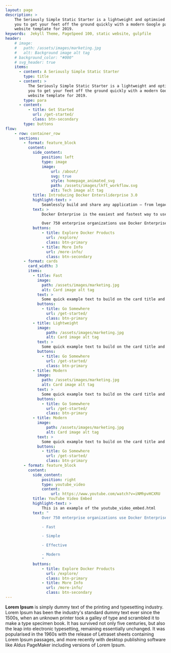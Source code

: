 ```yaml
---
layout: page
description: >
    The Seriously Simple Static Starter is a lightweight and optimsied Jekyll theme. This theme allows
    you to get your feet off the ground quickly with a modern Google pagespeed 100 out-of-the-box
    website template for 2019.
keywords:  Jekyll Theme, PageSpeed 100, static website, gulpfile
header:
    # image:
    #   path: /assets/images/marketing.jpg
    #   alt: Background image alt tag
    # background_color: "#000"
    # svg_header: true
    items:
      - content: A Seriously Simple Static Starter
        type: title
      - content: >
          The Seriously Simple Static Starter is a lightweight and optimsied Jekyll theme. This theme allows
          you to get your feet off the ground quickly with a modern Google pagespeed 100 out-of-the-box
          website template for 2019.
        type: para
      - content:
          - title: Get Started
            url: /get-started/
            class: btn-secondary
        type: buttons
flow:
    - row: container_row
      sections:
        - format: feature_block
          content:
            side_content:
                position: left
                type: image
                image:
                    url: /about/
                    svg: true
                    style: homepage_animated_svg
                    path: /assets/images/lkft_workflow.svg
                    alt: Tech image alt tag
            title: Introducing Docker Entersliderprise 3.0
            highlight-text: >
                Seamlessly build and share any application — from legacy to what comes next — and securely run them anywhere.
            text: >
                Docker Enterprise is the easiest and fastest way to use containers and [Kubernetes](https://www.docker.com/products/kubernetes) at scale and delivers the fastest time to production for modern applications, securely running them from hybrid cloud to the edge.

                Over 750 enterprise organizations use Docker Enterprise for everything from modernizing traditional applications to [microservices](https://www.docker.com/solutions/microservices)and data science.
            buttons:
                - title: Explore Docker Products
                  url: /explore/
                  class: btn-primary
                - title: More Info
                  url: /more-info/
                  class: btn-secondary
        - format: cards
          card_width: 3
          items:
            - title: Fast
              image:
                path: /assets/images/marketing.jpg
                alt: Card image alt tag
              text: >
                Some quick example text to build on the card title and make up the bulk of the card's content.
              buttons:
                - title: Go Somewhere
                  url: /get-started/
                  class: btn-primary
            - title: Lightweight
              image:
                  path: /assets/images/marketing.jpg
                  alt: Card image alt tag
              text: >
                Some quick example text to build on the card title and make up the bulk of the card's content.
              buttons:
                - title: Go Somewhere
                  url: /get-started/
                  class: btn-primary
            - title: Modern
              image:
                path: /assets/images/marketing.jpg
                alt: Card image alt tag
              text: >
                Some quick example text to build on the card title and make up the bulk of the card's content.
              buttons:
                - title: Go Somewhere
                  url: /get-started/
                  class: btn-primary
            - title: Modern
              image:
                  path: /assets/images/marketing.jpg
                  alt: Card image alt tag
              text: >
                Some quick example text to build on the card title and make up the bulk of the card's content.
              buttons:
                - title: Go Somewhere
                  url: /get-started/
                  class: btn-primary
        - format: feature_block
          content:
            side_content:
                position: right
                type: youtube_video
                content:
                    url: https://www.youtube.com/watch?v=iNMhpvHCXRU
            title: YouTube Video Embed
            highlight-text: >
                This is an example of the youtube_video_embed.html
            text: "
                Over 750 enterprise organizations use Docker Enterprise for everything from modernizing traditional applications to [microservices](https://www.docker.com/solutions/microservices) and data science.

                - Fast

                - Simple

                - Effective

                - Modern
                "
            buttons:
                - title: Explore Docker Products
                  url: /explore/
                  class: btn-primary
                - title: More Info
                  url: /more-info/
                  class: btn-secondary
---
```

**Lorem Ipsum** is simply dummy text of the printing and typesetting industry. Lorem Ipsum has been the industry's standard dummy text ever since the 1500s, when an unknown printer took a galley of type and scrambled it to make a type specimen book. It has survived not only five centuries, but also the leap into electronic typesetting, remaining essentially unchanged. It was popularised in the 1960s with the release of Letraset sheets containing Lorem Ipsum passages, and more recently with desktop publishing software like Aldus PageMaker including versions of Lorem Ipsum.
